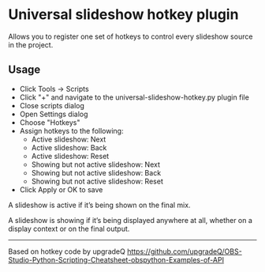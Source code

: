 # Universal slideshow hotkey plugin

Allows you to register one set of hotkeys to control every slideshow source in the project. 

## Usage
* Click Tools -> Scripts
* Click "+" and navigate to the universal-slideshow-hotkey.py plugin file
* Close scripts dialog
* Open Settings dialog
* Choose "Hotkeys"
* Assign hotkeys to the following:
  * Active slideshow: Next
  * Active slideshow: Back
  * Active slideshow: Reset
  * Showing but not active slideshow: Next
  * Showing but not active slideshow: Back
  * Showing but not active slideshow: Reset
* Click Apply or OK to save

A slideshow is active if it’s being shown on the final mix.

A slideshow is showing if it’s being displayed anywhere at all, whether on a display context or on the final output.

--------------

Based on hotkey code by upgradeQ
https://github.com/upgradeQ/OBS-Studio-Python-Scripting-Cheatsheet-obspython-Examples-of-API
